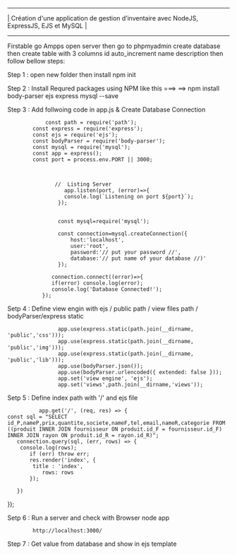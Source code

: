 
------------------------------------------------------------------------------------------------------------
|              Création d'une application de gestion d’inventaire avec NodeJS, ExpressJS, EJS et MySQL         |
------------- ----------------------------------------------------------------------------------------------


Firstable go Ampps open server then go to phpmyadmin create database then create table with 3 columns id auto_increment name 
description then follow bellow steps:


Step 1 : open new folder then install  npm init 
			 
		
Step 2 : Install Requred packages using NPM like this ===> 
			==> npm install  body-parser ejs express mysql  --save
			
		
Step 3 : Add follwoing code in app.js & Create Database Connection 
                       

		        const path = require('path');
            const express = require('express');
            const ejs = require('ejs');
            const bodyParser = require('body-parser');
            const mysql = require('mysql');
            const app = express();
            const port = process.env.PORT || 3000;
                        


                   //  Listing Server 
                      app.listen(port, (error)=>{
                      console.log(`Listening on port ${port}`);
                    });


			        const mysql=require('mysql');
			
			        const connection=mysql.createConnection({
			            host:'localhost',
			            user:'root',
			            password:'// put your password //',
			            database:'// put name of your database //)'
		        	});
			
		          connection.connect((error)=>{
                  if(error) console.log(error);
                  console.log('Database Connected!');
               });

Setp 4 : Define view engin with ejs / public path / view files path / bodyParser/express static

			        app.use(express.static(path.join(__dirname, 'public','css')));
			        app.use(express.static(path.join(__dirname, 'public','img')));
			        app.use(express.static(path.join(__dirname, 'public','lib')));
			        app.use(bodyParser.json());
			        app.use(bodyParser.urlencoded({ extended: false }));
			        app.set('view engine', 'ejs');
			        app.set('views',path.join(__dirname,'views'));

Setp 5 : Define index path with '/' and ejs file
			
		
              app.get('/', (req, res) => {
    const sql = "SELECT id_P,nameP,prix,quantite,societe,nameF,tel,email,nameR,categorie FROM  ((produit INNER JOIN fournisseur ON produit.id_F = fournisseur.id_F) INNER JOIN rayon ON produit.id_R = rayon.id_R)";
       connection.query(sql, (err, rows) => {
        console.log(rows);
           if (err) throw err;
           res.render('index', {
            title : 'index',
               rows: rows
           });
   
       })
   });

Setp 6 : Run a server and check with Browser
			node app

			http://localhost:3000/
			
Step 7 : Get value from database and show in ejs template
